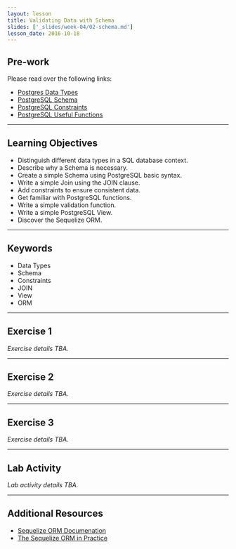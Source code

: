 ```yaml
---
layout: lesson
title: Validating Data with Schema
slides: ['_slides/week-04/02-schema.md']
lesson_date: 2016-10-18
---
```


## Pre-work

Please read over the following links:

- [Postgres Data Types](https://www.tutorialspoint.com/postgresql/postgresql_data_types.htm)
- [PostgreSQL Schema](https://www.tutorialspoint.com/postgresql/postgresql_schema.htm)
- [PostgreSQL Constraints](https://www.tutorialspoint.com/postgresql/postgresql_constraints.htm)
- [PostgreSQL Useful Functions](https://www.tutorialspoint.com/postgresql/postgresql_useful_functions.htm) 

---

## Learning Objectives

- Distinguish different data types in a SQL database context.
- Describe why a Schema is necessary.
- Create a simple Schema using PostgreSQL basic syntax.
- Write a simple Join using the JOIN clause.
- Add constraints to ensure consistent data.
- Get familiar with PostgreSQL functions.
- Write a simple validation function.
- Write a simple PostgreSQL View.
- Discover the Sequelize ORM.

---

## Keywords

- Data Types
- Schema
- Constraints
- JOIN
- View
- ORM

---

## Exercise 1

*Exercise details TBA.*

---

## Exercise 2

*Exercise details TBA.*

---

## Exercise 3

*Exercise details TBA.*

---

## Lab Activity

*Lab activity details TBA.*

---

## Additional Resources

- [Sequelize ORM Documenation](http://docs.sequelizejs.com/en/v3/)
- [The Sequelize ORM in Practice](http://www.redotheweb.com/2013/02/20/sequelize-the-javascript-orm-in-practice.html)
